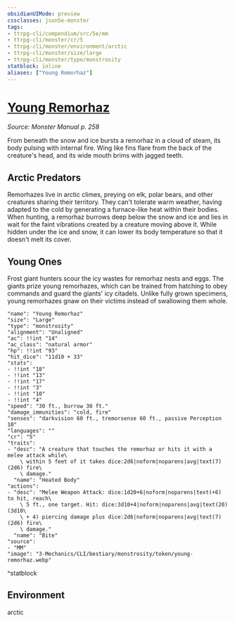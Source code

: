 ```yaml
---
obsidianUIMode: preview
cssclasses: json5e-monster
tags:
- ttrpg-cli/compendium/src/5e/mm
- ttrpg-cli/monster/cr/5
- ttrpg-cli/monster/environment/arctic
- ttrpg-cli/monster/size/large
- ttrpg-cli/monster/type/monstrosity
statblock: inline
aliases: ["Young Remorhaz"]
---
```

# [Young Remorhaz](3-Mechanics\CLI\bestiary\monstrosity/young-remorhaz.md)
*Source: Monster Manual p. 258*  

From beneath the snow and ice bursts a remorhaz in a cloud of steam, its body pulsing with internal fire. Wing like fins flare from the back of the creature's head, and its wide mouth brims with jagged teeth.

## Arctic Predators

Remorhazes live in arctic climes, preying on elk, polar bears, and other creatures sharing their territory. They can't tolerate warm weather, having adapted to the cold by generating a furnace-like heat within their bodies. When hunting, a remorhaz burrows deep below the snow and ice and lies in wait for the faint vibrations created by a creature moving above it. While hidden under the ice and snow, it can lower its body temperature so that it doesn't melt its cover.

## Young Ones

Frost giant hunters scour the icy wastes for remorhaz nests and eggs. The giants prize young remorhazes, which can be trained from hatching to obey commands and guard the giants' icy citadels. Unlike fully grown specimens, young remorhazes gnaw on their victims instead of swallowing them whole.

```statblock
"name": "Young Remorhaz"
"size": "Large"
"type": "monstrosity"
"alignment": "Unaligned"
"ac": !!int "14"
"ac_class": "natural armor"
"hp": !!int "93"
"hit_dice": "11d10 + 33"
"stats":
- !!int "18"
- !!int "13"
- !!int "17"
- !!int "3"
- !!int "10"
- !!int "4"
"speed": "30 ft., burrow 30 ft."
"damage_immunities": "cold, fire"
"senses": "darkvision 60 ft., tremorsense 60 ft., passive Perception 10"
"languages": ""
"cr": "5"
"traits":
- "desc": "A creature that touches the remorhaz or hits it with a melee attack while\
    \ within 5 feet of it takes dice:2d6|noform|noparens|avg|text(7) (2d6) fire\
    \ damage."
  "name": "Heated Body"
"actions":
- "desc": "Melee Weapon Attack: dice:1d20+6|noform|noparens|text(+6) to hit, reach\
    \ 5 ft., one target. Hit: dice:3d10+4|noform|noparens|avg|text(20) (3d10\
    \ + 4) piercing damage plus dice:2d6|noform|noparens|avg|text(7) (2d6) fire\
    \ damage."
  "name": "Bite"
"source":
- "MM"
"image": "3-Mechanics/CLI/bestiary/monstrosity/token/young-remorhaz.webp"
```
^statblock

## Environment

arctic